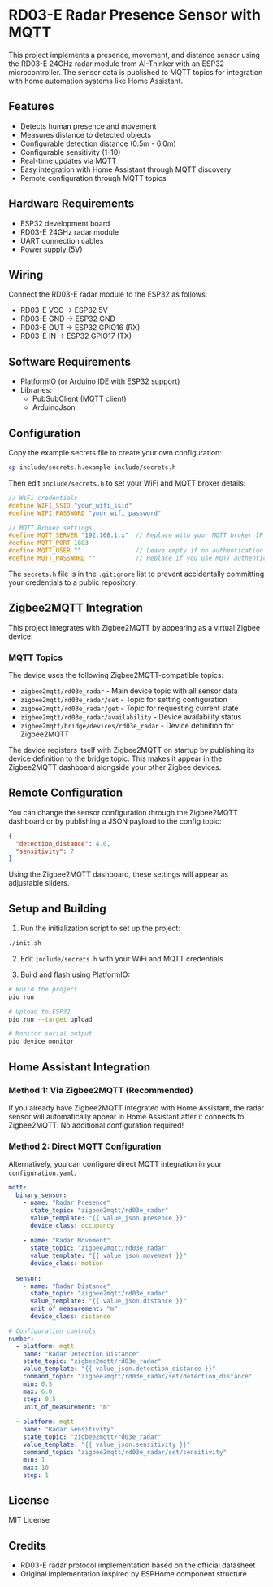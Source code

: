 # RD03-E Radar Presence Sensor with MQTT

This project implements a presence, movement, and distance sensor using the RD03-E 24GHz radar module from AI-Thinker with an ESP32 microcontroller. The sensor data is published to MQTT topics for integration with home automation systems like Home Assistant.

## Features

- Detects human presence and movement
- Measures distance to detected objects
- Configurable detection distance (0.5m - 6.0m)
- Configurable sensitivity (1-10)
- Real-time updates via MQTT
- Easy integration with Home Assistant through MQTT discovery
- Remote configuration through MQTT topics

## Hardware Requirements

- ESP32 development board
- RD03-E 24GHz radar module
- UART connection cables
- Power supply (5V)

## Wiring

Connect the RD03-E radar module to the ESP32 as follows:

- RD03-E VCC → ESP32 5V
- RD03-E GND → ESP32 GND
- RD03-E OUT → ESP32 GPIO16 (RX)
- RD03-E IN → ESP32 GPIO17 (TX)

## Software Requirements

- PlatformIO (or Arduino IDE with ESP32 support)
- Libraries:
  - PubSubClient (MQTT client)
  - ArduinoJson

## Configuration

Copy the example secrets file to create your own configuration:

```bash
cp include/secrets.h.example include/secrets.h
```

Then edit `include/secrets.h` to set your WiFi and MQTT broker details:

```cpp
// WiFi credentials
#define WIFI_SSID "your_wifi_ssid"
#define WIFI_PASSWORD "your_wifi_password"

// MQTT Broker settings
#define MQTT_SERVER "192.168.1.x"  // Replace with your MQTT broker IP address
#define MQTT_PORT 1883
#define MQTT_USER ""               // Leave empty if no authentication required
#define MQTT_PASSWORD ""           // Replace if you use MQTT authentication
```

The `secrets.h` file is in the `.gitignore` list to prevent accidentally committing your credentials to a public repository.

## Zigbee2MQTT Integration

This project integrates with Zigbee2MQTT by appearing as a virtual Zigbee device:

### MQTT Topics

The device uses the following Zigbee2MQTT-compatible topics:

- `zigbee2mqtt/rd03e_radar` - Main device topic with all sensor data
- `zigbee2mqtt/rd03e_radar/set` - Topic for setting configuration
- `zigbee2mqtt/rd03e_radar/get` - Topic for requesting current state
- `zigbee2mqtt/rd03e_radar/availability` - Device availability status
- `zigbee2mqtt/bridge/devices/rd03e_radar` - Device definition for Zigbee2MQTT

The device registers itself with Zigbee2MQTT on startup by publishing its device definition to the bridge topic. This makes it appear in the Zigbee2MQTT dashboard alongside your other Zigbee devices.

## Remote Configuration

You can change the sensor configuration through the Zigbee2MQTT dashboard or by publishing a JSON payload to the config topic:

```json
{
  "detection_distance": 4.0,
  "sensitivity": 7
}
```

Using the Zigbee2MQTT dashboard, these settings will appear as adjustable sliders.

## Setup and Building

1. Run the initialization script to set up the project:

```bash
./init.sh
```

2. Edit `include/secrets.h` with your WiFi and MQTT credentials

3. Build and flash using PlatformIO:

```bash
# Build the project
pio run

# Upload to ESP32
pio run --target upload

# Monitor serial output
pio device monitor
```

## Home Assistant Integration

### Method 1: Via Zigbee2MQTT (Recommended)

If you already have Zigbee2MQTT integrated with Home Assistant, the radar sensor will automatically appear in Home Assistant after it connects to Zigbee2MQTT. No additional configuration required!

### Method 2: Direct MQTT Configuration

Alternatively, you can configure direct MQTT integration in your `configuration.yaml`:

```yaml
mqtt:
  binary_sensor:
    - name: "Radar Presence"
      state_topic: "zigbee2mqtt/rd03e_radar"
      value_template: "{{ value_json.presence }}"
      device_class: occupancy
      
    - name: "Radar Movement"
      state_topic: "zigbee2mqtt/rd03e_radar"
      value_template: "{{ value_json.movement }}"
      device_class: motion
      
  sensor:
    - name: "Radar Distance"
      state_topic: "zigbee2mqtt/rd03e_radar"
      value_template: "{{ value_json.distance }}"
      unit_of_measurement: "m"
      device_class: distance

# Configuration controls
number:
  - platform: mqtt
    name: "Radar Detection Distance"
    state_topic: "zigbee2mqtt/rd03e_radar"
    value_template: "{{ value_json.detection_distance }}"
    command_topic: "zigbee2mqtt/rd03e_radar/set/detection_distance"
    min: 0.5
    max: 6.0
    step: 0.5
    unit_of_measurement: "m"
    
  - platform: mqtt
    name: "Radar Sensitivity"
    state_topic: "zigbee2mqtt/rd03e_radar"
    value_template: "{{ value_json.sensitivity }}"
    command_topic: "zigbee2mqtt/rd03e_radar/set/sensitivity"
    min: 1
    max: 10
    step: 1
```

## License

MIT License

## Credits

- RD03-E radar protocol implementation based on the official datasheet
- Original implementation inspired by ESPHome component structure